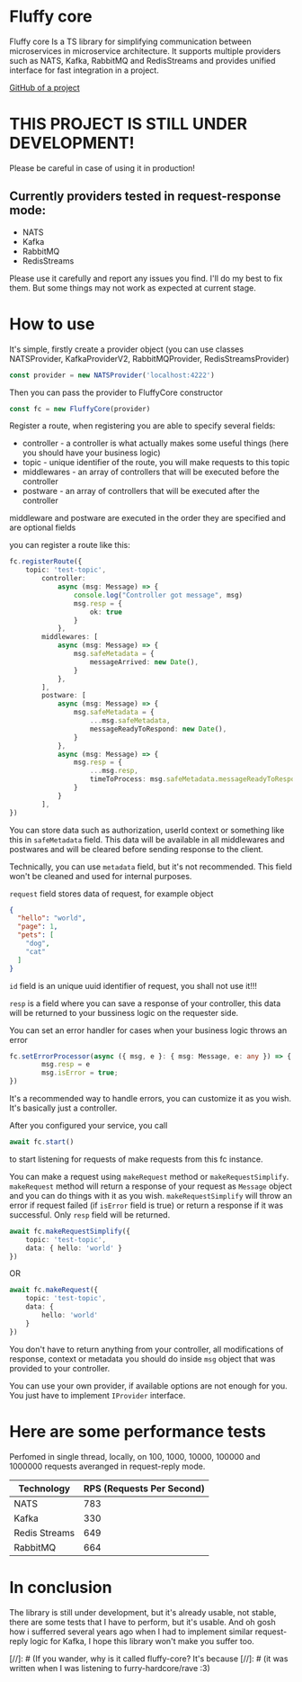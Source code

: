 # Fluffy core
Fluffy core Is a TS library for simplifying communication between microservices
in microservice architecture. It supports multiple providers such as
NATS, Kafka, RabbitMQ and RedisStreams and provides unified interface for fast integration
in a project.

[GitHub of a project](https://github.com/dmytryG/fluffy-core)

# THIS PROJECT IS STILL UNDER DEVELOPMENT!
Please be careful in case of using it in production!

## Currently providers tested in request-response mode:
- NATS
- Kafka
- RabbitMQ
- RedisStreams

Please use it carefully and report any issues you find. I'll do my best to fix them.
But some things may not work as expected at current stage.

# How to use
It's simple, firstly create a provider object (you can use classes
NATSProvider, KafkaProviderV2, RabbitMQProvider, RedisStreamsProvider)
```typescript
const provider = new NATSProvider('localhost:4222')
```

Then you can pass the provider to FluffyCore constructor

```typescript
const fc = new FluffyCore(provider)
```

Register a route, when registering you are able to specify several fields:
 - controller - a controller is what actually makes some useful things (here
you should have your business logic)
 - topic - unique identifier of the route, you will make requests to this topic
 - middlewares - an array of controllers that will be executed before the controller
 - postware - an array of controllers that will be executed after the controller

 middleware and postware are executed in the order they are specified and are optional fields
 
you can register a route like this:
```typescript
fc.registerRoute({
    topic: 'test-topic',
        controller:
            async (msg: Message) => {
                console.log("Controller got message", msg)
                msg.resp = {
                    ok: true
                }
            },
        middlewares: [
            async (msg: Message) => {
                msg.safeMetadata = {
                    messageArrived: new Date(),
                }
            },
        ],
        postware: [
            async (msg: Message) => {
                msg.safeMetadata = {
                    ...msg.safeMetadata,
                    messageReadyToRespond: new Date(),
                }
            },
            async (msg: Message) => {
                msg.resp = {
                    ...msg.resp,
                    timeToProcess: msg.safeMetadata.messageReadyToRespond.getTime() - msg.safeMetadata.messageArrived.getTime()
                }
            }
        ],
})
```

You can store data such as authorization, userId context or something
like this in ```safeMetadata``` field. This data will be available in all middlewares
and postwares and will be cleared before sending response to the client.

Technically, you can use ```metadata``` field, but it's not recommended. This field
won't be cleaned and used for internal purposes.

```request``` field stores data of request, for example object
```json
{
  "hello": "world",
  "page": 1,
  "pets": [
    "dog",
    "cat" 
  ]
}
```

```id``` field is an unique uuid identifier of request, you shall not use it!!!

```resp``` is a field where you can save a response of your controller, this data will
be returned to your bussiness logic on the requester side.

You can set an error handler for cases when your business logic throws an error
```typescript
fc.setErrorProcessor(async ({ msg, e }: { msg: Message, e: any }) => {
        msg.resp = e
        msg.isError = true;
})
```

It's a recommended way to handle errors, you can customize it as you wish. 
It's basically just a controller.

After you configured your service, you call

```typescript
await fc.start()
```

to start listening for requests of make requests from this fc instance.

You can make a request using ```makeRequest``` method or ```makeRequestSimplify```.
```makeRequest```
method will return a response of your request as ```Message``` object and you
can do things with it as you wish.
```makeRequestSimplify``` will throw an error if request failed (if ```isError```
field is true) or return a response if it was successful. Only ```resp``` field
will be returned.

```typescript
await fc.makeRequestSimplify({
    topic: 'test-topic',
    data: { hello: 'world' }
})
```
OR
```typescript
await fc.makeRequest({
    topic: 'test-topic',
    data: {
        hello: 'world'
    }
})
```

You don't have to return anything from your controller, all modifications of 
response, context or metadata you should do inside ```msg``` object
that was provided to your controller.

You can use your own provider, if available options are not enough for you.
You just have to implement ```IProvider``` interface.

# Here are some performance tests
Perfomed in single thread, locally, on 100, 1000, 10000, 100000 and 1000000 requests averanged in request-reply mode.

| Technology    | RPS (Requests Per Second) |
|---------------|---------------------------|
| NATS          | 783                       |
| Kafka         | 330                       |
| Redis Streams | 649                       |
| RabbitMQ      | 664                       |


# In conclusion
The library is still under development, but it's already usable,
not stable, there are some tests that I have to perform, but it's
usable. And oh gosh how i sufferred several years ago when I
had to implement similar request-reply logic for Kafka, I hope
this library won't make you suffer too.

[//]: # (If you wander, why is it called fluffy-core? It's because
[//]: # (it was written when I was listening to furry-hardcore/rave :3)